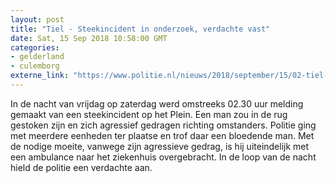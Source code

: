 ```yaml
---
layout: post
title: "Tiel - Steekincident in onderzoek, verdachte vast"
date: Sat, 15 Sep 2018 10:58:00 GMT
categories: 
- gelderland 
- culemborg 
externe_link: "https://www.politie.nl/nieuws/2018/september/15/02-tiel-steekincident-in-onderzoek-verdachte-vast.html"
---
```


In de nacht van vrijdag op zaterdag werd omstreeks 02.30 uur melding gemaakt van een steekincident op het Plein. Een man zou in de rug gestoken zijn en zich agressief gedragen richting omstanders. Politie ging met meerdere eenheden ter plaatse en trof daar een bloedende man. Met de nodige moeite, vanwege zijn agressieve gedrag, is hij uiteindelijk met een ambulance naar het ziekenhuis overgebracht. In de loop van de nacht hield de politie een verdachte aan.
